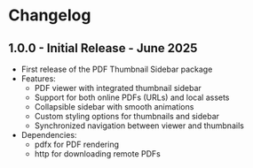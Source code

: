 # Changelog

## 1.0.0 - Initial Release - June 2025

* First release of the PDF Thumbnail Sidebar package
* Features:
  * PDF viewer with integrated thumbnail sidebar
  * Support for both online PDFs (URLs) and local assets
  * Collapsible sidebar with smooth animations
  * Custom styling options for thumbnails and sidebar
  * Synchronized navigation between viewer and thumbnails
* Dependencies:
  * pdfx for PDF rendering
  * http for downloading remote PDFs
